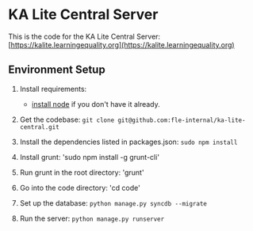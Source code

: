 # KA Lite Central Server

This is the code for the KA Lite Central Server: [https://kalite.learningequality.org](https://kalite.learningequality.org)

## Environment Setup 

1. Install requirements: 
    - [install node](http://nodejs.org/download/) if you don't have it already. 

2. Get the codebase: `git clone git@github.com:fle-internal/ka-lite-central.git`
 
3. Install the dependencies listed in packages.json: `sudo npm install`

4. Install grunt: 'sudo npm install -g grunt-cli'

5. Run grunt in the root directory: 'grunt'

6. Go into the code directory: 'cd code'

7. Set up the database: `python manage.py syncdb --migrate`

8. Run the server: `python manage.py runserver`
